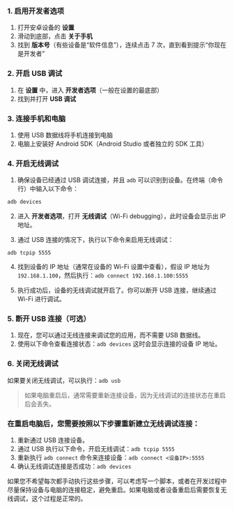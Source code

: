 ### 1. 启用开发者选项
1. 打开安卓设备的 **设置**
2. 滑动到底部，点击 **关于手机**
3. 找到 **版本号**（有些设备是“软件信息”），连续点击 7 次，直到看到提示“你现在是开发者”

### 2. 开启 USB 调试
1. 在 **设置** 中，进入 **开发者选项**（一般在设置的最底部）
2. 找到并打开 **USB 调试**

### 3. 连接手机和电脑
1. 使用 USB 数据线将手机连接到电脑
2. 电脑上安装好 Android SDK（Android Studio 或者独立的 SDK 工具）

### 4. 开启无线调试

1. 确保设备已经通过 USB 调试连接，并且 `adb` 可以识别到设备。在终端（命令行）中输入以下命令：
```bash
adb devices
```
    
2. 进入 **开发者选项**，打开 **无线调试**（Wi-Fi debugging），此时设备会显示出 IP 地址。
    
3. 通过 USB 连接的情况下，执行以下命令来启用无线调试：
    
```
adb tcpip 5555
```

4. 找到设备的 IP 地址（通常在设备的 Wi-Fi 设置中查看），假设 IP 地址为 `192.168.1.100`，然后执行：`adb connect 192.168.1.100:5555`
     
5. 执行成功后，设备的无线调试就开启了。你可以断开 USB 连接，继续通过 Wi-Fi 进行调试。
    
### 5. 断开 USB 连接（可选）

1. 现在，您可以通过无线连接来调试您的应用，而不需要 USB 数据线。
2. 使用以下命令查看连接状态：`adb devices` 这时会显示连接的设备 IP 地址。

### 6. 关闭无线调试

如果要关闭无线调试，可以执行：`adb usb` 


> 如果电脑重启后，通常需要重新连接设备，因为无线调试的连接状态在重启后会丢失。

### 在重启电脑后，您需要按照以下步骤重新建立无线调试连接：

1. 重新通过 USB 连接设备。
2. 通过 USB 执行以下命令，开启无线调试：`adb tcpip 5555`
3. 重新执行 `adb connect` 命令来连接设备：`adb connect <设备IP>:5555`
4. 确认无线调试连接是否成功：`adb devices`

如果您不希望每次都手动执行这些步骤，可以考虑写一个脚本，或者在开发过程中尽量保持设备与电脑的连接稳定，避免重启。如果电脑或者设备重启后需要恢复无线调试，这个过程是正常的。
